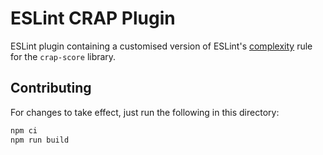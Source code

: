 # ESLint CRAP Plugin

ESLint plugin containing a customised version of ESLint's [complexity](https://eslint.org/docs/latest/rules/complexity) rule for the `crap-score` library.

## Contributing

For changes to take effect, just run the following in this directory:

```sh
npm ci
npm run build
```
